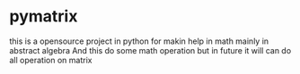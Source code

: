 # pymatrix
this is a opensource project in python for makin help in math mainly in abstract algebra
And this do some math operation but in future it will can do all operation on matrix
